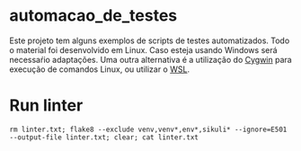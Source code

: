 # automacao_de_testes
Este projeto tem alguns exemplos de scripts de testes automatizados. Todo o material foi desenvolvido em Linux. Caso esteja usando Windows será necessaŕio adaptações. Uma outra alternativa é a utilização do [Cygwin](https://cygwin.com/) para execução de comandos Linux, ou utilizar o [WSL](https://www.treinaweb.com.br/blog/o-que-e-windows-subsystem-for-linux-wsl).

# Run linter
```
rm linter.txt; flake8 --exclude venv,venv*,env*,sikuli* --ignore=E501 --output-file linter.txt; clear; cat linter.txt
```